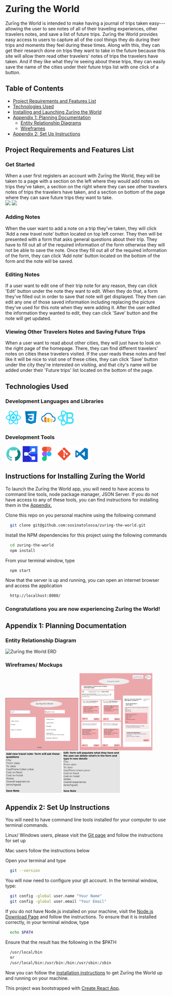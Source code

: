 # Zurīng the World
Zurīng the World is intended to make having a journal of trips taken easy--- allowing the user to see notes of all of their traveling experiences, other travelers notes, and save a list of future trips. Zurīng the World provides easy access to users to capture all of the cool things they do during their trips and moments they feel during these times. Along with this, they can get their research done on trips they want to take in the future because this site will allow them read other travelers' notes of trips the travelers have taken. And if they like what they're seeing about these trips, they can easily save the name of the cities under their future trips list with one click of a button.

## Table of Contents
  * [Project Requirements and Features List](#project-requirements-and-features-list)
  * [Technologies Used](#technologies-used)
  * [Installing and Launching Zurīng the World](#instructions-for-installing-zurīng-the-world)
  * [Appendix 1: Planning Documentation](#appendix-1-planning-documentation)
    * [Entity Relationship Diagrams](#entity-relationship-diagram)
    * [Wireframes](#wireframes)
  * [Appendix 2: Set Up Instructions](#appendix-2-set-up-instructions)

## Project Requirements and Features List
### Get Started
When a user first registers an account with Zurīng the World, they will be taken to a page with a section on the left where they would add notes on trips they've taken, a section on the right where they can see other travelers notes of trips the travelers have taken, and a section on bottom of the page where they can save future trips they want to take. 
<br>
<img src="./src/components/images/Zurīng-the-World-freshPage.png" width="50%"></img>
<img src="./src/components/images/Zurīng-the-World-freshPageBottom.png" width="50%"></img>

### Adding Notes
When the user want to add a note on a trip they've taken, they will click 'Add a new travel note' button located on top left corner. They then will be presented with a form that asks general questions about their trip. They have to fill out all of the required information of the form otherwise they will not be able to save the note. Once they fill out all of the required information of the form, they can click 'Add note' button located on the bottom of the form and the note will be saved. 

### Editing Notes
If a user want to edit one of their trip note for any reason, they can click 'Edit' button under the note they want to edit. When they do that, a form they've filled out in order to save that note will get displayed. They then can edit any one of those saved information including replacing the picture they've used for this note when they were adding it. After the user edited the information they wanted to edit, they can click 'Save' button and the note will get updated.

### Viewing Other Travelers Notes and Saving Future Trips
When a user want to read about other cities, they will just have to look on the right page of the homepage. There, they can find different travelers' notes on cities these travelers visited. If the user reads these notes and feel like it will be nice to visit one of these cities, they can click 'Save' button under the city they're interested on visiting, and that city's name will be added under their 'Future trips' list located on the bottom of the page.


## Technologies Used
  ### Development Languages and Libraries
  <img src="./src/components/images/react-logo.png" width="10%"></img> 
  <img src="./src/components/images/css3-logo.png" width="10%"></img>
  <img src="./src/components/images/cloudinary-logo.png" width="10%"></img> 
  <img src="./src/components/images/react-bootstrap-logo.png" width="10%"></img> 

  ### Development Tools
  <img src="./src/components/images/github-logo.png" width="10%"></img>
  <img src="./src/components/images/dbdiagramio-logo.png" width="9%"></img>
  <img src="./src/components/images/figma-logo.png" width="10%"></img> 
  <img src="./src/components/images/git-logo.png" width="10%"></img> 
  <img src="./src/components/images/vscode-logo.png" width="10%"></img>
 
## Instructions for Installing Zurīng the World
  To launch the Zurīng the World app, you will need to have access to command line tools, node package manager, JSON Server. If you do not have access to any of these tools, you can find instructions for installing them in the [Appendix.](#appendix-2-set-up-instructions)

  Clone this repo on you personal machine using the following command
  ```sh
    git clone git@github.com:sosinatolossa/zuring-the-world.git
  ```

  Install the NPM dependencies for this project using the following commands
  ```sh
    cd zuring-the-world
    npm install
  ```

  From your terminal window, type
  ```sh
    npm start
  ```

  Now that the server is up and running, you can open an internet browser and access the application
  ```sh
    http://localhost:8080/
  ```

 ### Congratulations you are now experiencing Zurīng the World!

  ## Appendix 1: Planning Documentation

  ### Entity Relationship Diagram
  ![Zurīng the World ERD](./src/components/images/Zurīng-the-World-ERD.png)

  ### Wireframes/ Mockups
  <img src="./src/components/images/wireframe1.png" width="45%"></img> <img src="./src/components/images/wireframe2.png" width="45%"></img>
  <img src="./src/components/images/wireframe3.png" width="35%"></img> <img src="./src/components/images/wireframe4.png" width="35%"></img>

  ## Appendix 2: Set Up Instructions

  You will need to have command line tools installed for your computer to use terminal commands.

  Linux/ Windows users, please visit the [Git page](https://git-scm.com/book/en/v2/Getting-Started-Installing-Git) and follow the instructions for set up

  Mac users follow the instructions below

  Open your terminal and type
  ```sh
    git --version
  ```

  You will now need to configure your git account. In the terminal window, type:
  ```sh
    git config -global user.name "Your Name"
    git config -global user.email "Your Email"
  ```

  If you do not have Node.js installed on your machine, visit the [Node.js Download Page](https://nodejs.org/en/download/) and  follow the instructions. To ensure that it is installed correctly, in your terminal window, type
  ```sh
    echo $PATH
  ```
  Ensure that the result has the following in the $PATH
  ```sh
    /usr/local/bin
    or
    /usr/local/bin:/usr/bin:/bin:/usr/sbin:/sbin
  ```

  Now you can follow the [installation instructions](#instructions-for-installing-zuring-the-world) to get Zurīng the World up and running on your machine.

  This project was bootstrapped with [Create React App](https://github.com/facebook/create-react-app).
